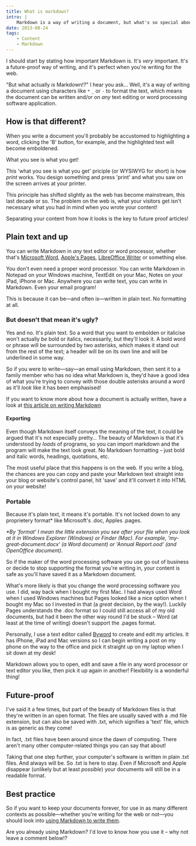 ```yaml
---
title: What is markdown?
intro: |
    Markdown is a way of writing a document, but what's so special about it? And what actually is it?
date: 2013-08-24
tags:
    - Content
    - Markdown
---
```


I should start by stating how important Markdown is. It's _very_ important. It's a future-proof way of writing, and it's perfect when you're writing for the web.

"But what actually _is_ Markdown!?" I hear you ask… Well, it's a way of writing a document using characters like `*` `_` or `-` to format the text, which means the document can be written and/or on _any_ text editing or word processing software application.


## How is that different?

When you write a document you'll probably be accustomed to highlighting a word, clicking the 'B' button, for example, and the highlighted text will become emboldened.

What you see is what you get!

This 'what you see is what you get' priciple (or WYSIWYG for short) is how _print_ works. You design something and press 'print' and what you saw on the screen arrives at your printer.

This principle has shifted slightly as the web has become mainstream, this last decade or so. The problem on the web is, what your visitors get isn't necessary what you had in mind when you wrote your content!

Separating your content from how it looks is the key to future proof articles!


## Plain text and up

You can write Markdown in _any_ text editor or word processor, whether that's [Microsoft Word](https://www.microsoft.com/en-gb/microsoft-365/word), [Apple's Pages](https://www.apple.com/pages/), [LibreOffice Writer](https://www.libreoffice.org/discover/writer/) or something else.

You don't even need a proper word processor. You can write Markdown in Notepad on your Windows machine, TextEdit on your Mac, Notes on your iPad, iPhone or Mac. Anywhere you can write text, you can write in Markdown. Even your email program!

This is because it can be—and often is—written in plain text. No formatting at all.

### But doesn't that mean it's ugly?

Yes and no. It's plain text. So a word that you want to embolden or italicise won't actually _be_ bold or italics, necessarily, but they'll look it. A bold word or phrase will be surrounded by two asterisks, which makes it stand out from the rest of the text; a header will be on its own line and will be underlined in some way.

So if you were to write—say—an email using Markdown, then sent it to a family member who has no idea what Markdown is, they'd have a good idea of what you're trying to convey with those double asterisks around a word as it'll _look_ like it has been emphasised!

If you want to know more about how a document is actually written, have a look at [this article on writing Markdown](/resources/markdown-cheatsheet)

#### Exporting

Even though Markdown itself conveys the meaning of the text, it could be argued that it's not especially pretty… The beauty of Markdown is that it's understood by _loads_ of programs, so you can import markdown and the program will make the text look great. No Markdown formatting – just bold and italic words, headings, quotations, etc.

The most useful place that this happens is on the web. If you write a blog, the chances are you can copy and paste your Markdown text straight into your blog or website's control panel, hit 'save' and it'll convert it into HTML on your website!

### Portable

Because it's plain text, it means it's portable. It's not locked down to any proprietery format* like Microsoft's .doc, Apples .pages.

_*By 'format' I mean the little extension you see after your file when you look at it in Windows Explorer (Windows) or Finder (Mac). For example, 'my-great-document.docx' (a Word document) or 'Annual Report.ood' (and OpenOffice document)._

So if the maker of the word processing software you use go out of business or decide to stop supporting the format you're writing in, your content is safe as you'll have saved it as a Markdown document.

What's more likely is that you change the word processing software you use. I did, way back when I bought my first Mac. I had always used Word when I used Windows machines but Pages looked like a nice option when I bought my Mac so I invested in that (a _great_ decision, by the way!). Luckily Pages understands the .doc format so I could still access all of my old documents, but had it been the other way round I'd be stuck – Word (at least at the time of writing) doesn't support the .pages format.

Personally, I use a text editor called [Byword](https://bywordapp.com) to create and edit my articles. It has iPhone, iPad and Mac versions so I can begin writing a post on my phone on the way to the office and pick it straight up on my laptop when I sit down at my desk!

Markdown allows you to open, edit and save a file in any word processor or text editor you like, then pick it up again in another! Flexibility is a wonderful thing!


## Future-proof

I've said it a few times, but part of the beauty of Markdown files is that they're written in an open format. The files are usually saved with a .md file extension, but can also be saved with .txt, which signifies a 'text' file, which is as generic as they come!

In fact, .txt files have been around since the dawn of computing. There aren't many other computer-related things you can say that about!

Taking that one step further, your computer's software is written in plain .txt files. And always will be. So .txt is here to stay. Even if Microsoft and Apple disappear (unlikely but at least _possible_) your documents will still be in a readable format.


## Best practice

So if  you want to keep your documents forever, for use in as many different contexts as possible—whether you're writing for the web or not—you should look into [using Markdown to write them](/resources/markdown-cheatsheet).

Are you already using Markdown? I'd love to know how you use it – why not leave a comment below!?
